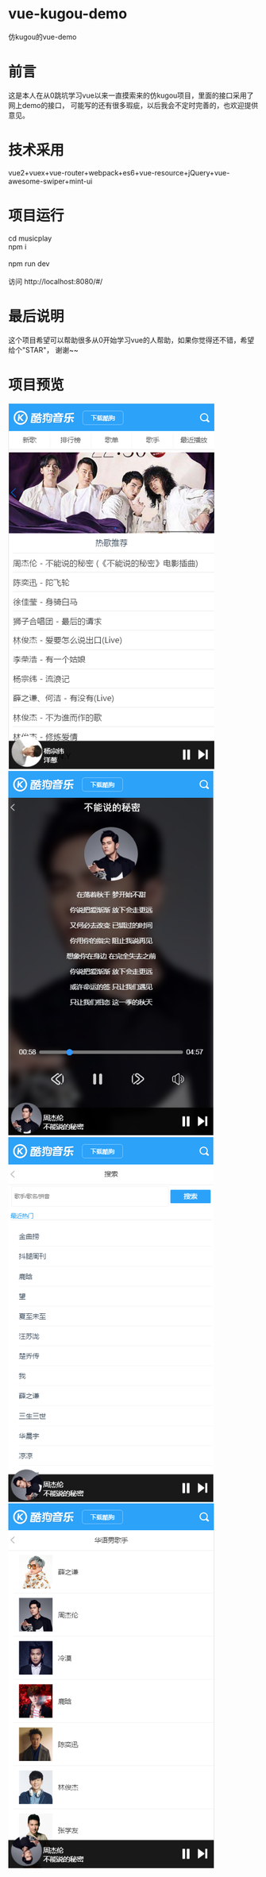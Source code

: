 # vue-kugou-demo
仿kugou的vue-demo
# 前言
这是本人在从0跳坑学习vue以来一直摸索来的仿kugou项目，里面的接口采用了网上demo的接口，
可能写的还有很多瑕疵，以后我会不定时完善的，也欢迎提供意见。
# 技术采用
vue2+vuex+vue-router+webpack+es6+vue-resource+jQuery+vue-awesome-swiper+mint-ui
# 项目运行
cd musicplay</br> 
npm i  </br>     
npm run dev   </br>       
访问 http://localhost:8080/#/</br> 
# 最后说明
这个项目希望可以帮助很多从0开始学习vue的人帮助，如果你觉得还不错，希望给个"STAR"，
谢谢~~
# 项目预览
<img src="jietu/jietu1.png">
<img src="jietu/jietu2.png">
<img src="jietu/jietu3.png">
<img src="jietu/jietu6.png">